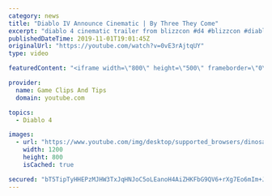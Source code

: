 ```yaml
---
category: news
title: "Diablo IV Announce Cinematic | By Three They Come"
excerpt: "diablo 4 cinematic trailer from blizzcon #d4 #blizzcon #diablo."
publishedDateTime: 2019-11-01T19:01:45Z
originalUrl: "https://youtube.com/watch?v=0vE3rAjtqUY"
type: video

featuredContent: "<iframe width=\"800\" height=\"500\" frameborder=\"0\" src=\"https://www.youtube.com/embed/0vE3rAjtqUY\" allow=\"accelerometer; autoplay; encrypted-media; gyroscope; picture-in-picture\" allowfullscreen></iframe>"

provider:
  name: Game Clips And Tips
  domain: youtube.com

topics:
  - Diablo 4

images:
  - url: "https://www.youtube.com/img/desktop/supported_browsers/dinosaur.png"
    width: 1200
    height: 800
    isCached: true

secured: "bT5TipTyHHEPzMJHW3TxJqHNJoC5oLEanoH4AiZHKFbG9QV6+rXg7Eo6mIm+JgSWLZ5zm5x+OvYpbASOOK6A8su5WOV3kx6OVs2vwlGJcPkDam/nTNACexEGg6Vwu6rmJc2kGjbT5ND05sP7GqseRElcIgjnNZL5bKzTUoIbU9KiCLLor49sznmgcAxX3ptJqPltchM1HnMSmh/9f2KvIpg66SK0VGWeit1KW1E1vXHf7Bn4uA6AaFElB0uNizkiZVL4DbStHqSMk3ffODwCs/hiMDTmbVCJhTYgflpmWOlnPiJcaOUGrNHCc+0wFF+VeYkSxNA2N6fmtgQN/xhkv+msubwDi/nm/JBYKzMQYEnm18N0EkVLBI+5yVeGC6b7LRCWT+HThQVK45w3ZASJ0w==;jjOVNLgoLaFwubQKu8NJcg=="
---
```



